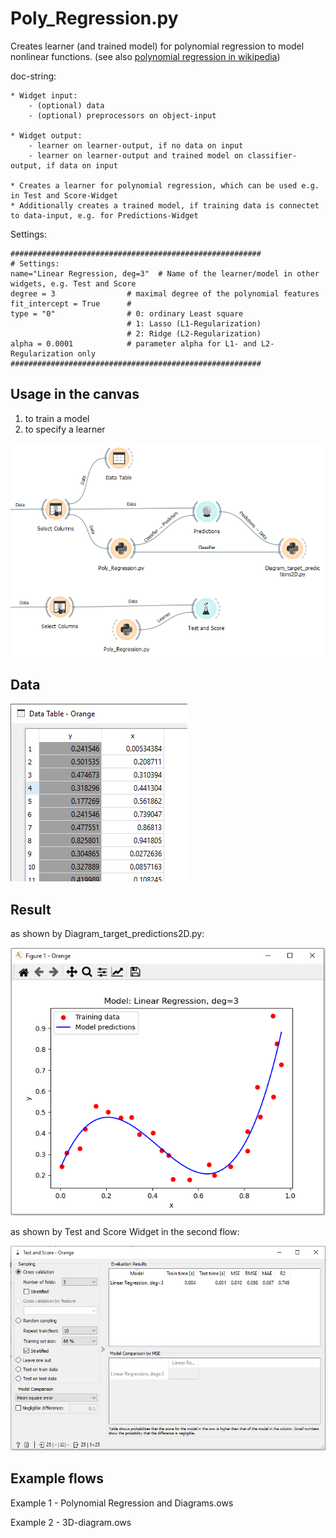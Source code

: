# Poly_Regression.py
Creates learner (and trained model) for polynomial regression to model nonlinear functions. (see also [polynomial regression in wikipedia](https://en.wikipedia.org/wiki/Polynomial_regression))


doc-string:

```
* Widget input: 
    - (optional) data 
    - (optional) preprocessors on object-input

* Widget output: 
    - learner on learner-output, if no data on input
    - learner on learner-output and trained model on classifier-output, if data on input

* Creates a learner for polynomial regression, which can be used e.g. in Test and Score-Widget
* Additionally creates a trained model, if training data is connectet to data-input, e.g. for Predictions-Widget
```

Settings:
```
########################################################
# Settings:
name="Linear Regression, deg=3"  # Name of the learner/model in other widgets, e.g. Test and Score
degree = 3                # maximal degree of the polynomial features
fit_intercept = True      # 
type = "0"                # 0: ordinary Least square 
                          # 1: Lasso (L1-Regularization)
                          # 2: Ridge (L2-Regularization)
alpha = 0.0001            # parameter alpha for L1- and L2-Regularization only
########################################################

```

## Usage in the canvas
1. to train a model
2. to specify a learner

![](images/poly_reg_01.png)

## Data

![](images/poly_reg_02.png)

## Result
as shown by Diagram_target_predictions2D.py:

![](images/poly_reg_03.png)

as shown by Test and Score Widget in the second flow:

![](images/poly_reg_04.png)

## Example flows
Example 1 - Polynomial Regression and Diagrams.ows

Example 2 - 3D-diagram.ows
